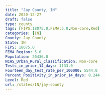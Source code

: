 ```yaml
---
title: "Jay County, IN"
date: 2020-12-27
draft: false
type: county
tags: [FIPS:18075.0,FEMA:5.0,Non-core,Red]
categories: [IN]
County: Jay County
State: IN
FIPS: 18075.0
FEMA_Region: 5.0
Population: 20436.0
NCHS_Urban_Rural_Classification: Non-core
Tests_in_prior_14_days: 1133.0
Fourteen_day_test_rate_per_100000: 5544.0
Percent_Positivity_in_prior_14_days: 0.244
Level: Red
url: /states/IN/jay-county
---
```



